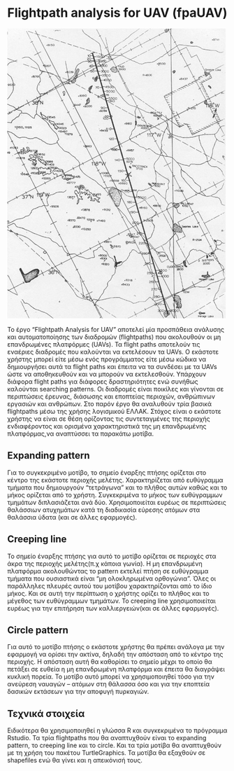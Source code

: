 Flightpath analysis for UAV (fpaUAV)
===

![Alt text](path.jpg)


Το έργο “Flightpath Analysis for UAV” αποτελεί μία προσπάθεια ανάλυσης και αυτοματοποίησης των διαδρομών (flightpaths) που ακολουθούν οι μη επανδρωμένες πλατφόρμες (UAVs). Τα flight paths αποτελούν τις εναέριες διαδρομές που καλούνται να εκτελέσουν τα UAVs. Ο εκάστοτε χρήστης μπορεί είτε μέσω ενός προγράμματος είτε μέσω κώδικα να δημιουργήσει αυτά τα flight paths και έπειτα να τα συνδέσει με τα UAVs ώστε να αποθηκευθούν και να μπορούν να εκτελεσθούν.  Υπάρχουν διάφορα flight paths για διάφορες δραστηριότητες ενώ συνήθως καλούνται searching patterns.
Οι διαδρομές είναι ποικίλες και γίνονται σε περιπτώσεις έρευνας, διάσωσης και εποπτείας περιοχών, ανθρώπινων εργασιών και ανθρώπων. Στο παρόν έργο θα αναλυθούν τρία βασικά flightpaths μέσω της χρήσης λογισμικού ΕΛΛΑΚ. 
Στόχος είναι ο εκάστοτε χρήστης να είναι σε θέση ορίζοντας τις συντεταγμένες της περιοχής ενδιαφέροντος και ορισμένα χαρακτηριστικά της μη επανδρωμένης πλατφόρμας,να αναπτύσσει τα παρακάτω μοτίβα. 

Expanding pattern 
---
Για το συγκεκριμένο μοτίβο, το σημείο έναρξης πτήσης ορίζεται στο κέντρο της εκάστοτε περιοχής μελέτης. Χαρακτηρίζεται από ευθύγραμμα τμήματα που δημιουργούν “τετράγωνα” και το πλήθος αυτών  καθώς και το μήκος ορίζεται από το χρήστη. Συγκεκριμένα το μήκος των ευθύγραμμων τμημάτων διπλασιάζεται ανά δύο. Χρησιμοποιείται ευρέως σε περιπτώσεις θαλάσσιων ατυχημάτων κατά τη διαδικασία εύρεσης ατόμων στα θαλάσσια ύδατα (και σε άλλες εφαρμογές). 



Creeping line
---
Το σημείο έναρξης πτήσης για αυτό το μοτίβο ορίζεται σε περιοχές στα άκρα της περιοχής μελέτης(π.χ κάποια γωνία). Η μη επανδρωμένη πλατφόρμα ακολουθώντας το pattern εκτελεί πτήση σε ευθύγραμμα τμήματα  που ουσιαστικά είναι “μη ολοκληρωμένα ορθογώνια”. Όλες οι παράλληλες πλευρές αυτού του μοτίβου χαρακτηρίζονται από το ίδιο μήκος. Και σε αυτή την περίπτωση ο χρήστης ορίζει το πλήθος και το μέγεθος των ευθύγραμμων τμημάτων.  Το creeping line χρησιμοποιείται ευρέως για την επιτήρηση των καλλιεργειών(και σε άλλες εφαρμογές).


Circle pattern 
---
Για αυτό το μοτίβο πτήσης ο εκάστοτε χρήστης θα πρέπει ανάλογα με την εφαρμογή να ορίσει την ακτίνα, δηλαδή την απόσταση από το κέντρο της περιοχής. Η απόσταση αυτή θα καθορίσει το σημείο μέχρι το οποίο θα πετάξει σε ευθεία η μη επανδρωμένη πλατφόρμα και έπειτα θα διαγράψει κυκλική πορεία. Το μοτίβο αυτό μπορεί να χρησιμοποιηθεί τόσο για την ανεύρεση ναυαγών – ατόμων στη θάλασσα όσο και για την εποπτεία δασικών εκτάσεων για την αποφυγή πυρκαγιών. 




Τεχνικά στοιχεία 
---
Ειδικότερα θα χρησιμοποιηθεί η γλώσσα R και συγκεκριμένα το πρόγραμμα Rstudio. Τα τρία flightpaths που θα αναπτυχθούν είναι το expanding pattern, το creeping line και το circle. Και τα τρία μοτίβα θα αναπτυχθούν με τη χρήση του πακέτου TurtleGraphics. Τα μοτίβα θα εξαχθούν σε shapefiles ενώ θα γίνει και η απεικόνισή τους. 

